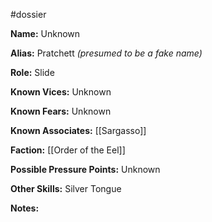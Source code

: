 #dossier 

**Name:** Unknown

**Alias:** Pratchett *(presumed to be a fake name)*

**Role:** Slide

**Known Vices:** Unknown

**Known Fears:** Unknown

**Known Associates:** [[Sargasso]]

**Faction:** [[Order of the Eel]]

**Possible Pressure Points:** Unknown

**Other Skills:** Silver Tongue

**Notes:** 